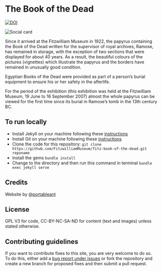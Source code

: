 # The Book of the Dead

[![DOI](https://zenodo.org/badge/383489613.svg)](https://zenodo.org/badge/latestdoi/383489613)



![Social card](https://repository-images.githubusercontent.com/383489613/ad703694-80d3-4edf-a033-8ad21e33900c)

Since it arrived at the Fitzwilliam Museum in 1922, the papyrus containing the Book of the Dead written for the supervisor of royal archives, Ramose, has remained in storage, with the exception of two sections that were displayed for about 40 years. As a result, the beautiful colours of the pictures (vignettes) which illustrate the papyrus and the borders have remained in unusually good condition.

Egyptian Books of the Dead were provided as part of a person’s burial equipment to ensure his or her safety in the afterlife.

For the period of the exhibition (this exhibition was held at the Fitzwilliam Museum, 19 June to 16 September 2007) almost the whole papyrus can be viewed for the first time since its burial in Ramose’s tomb in the 13th century BC.


## To run locally

* Install Jekyll on your machine following these [instructions](https://jekyllrb.com/docs/installation/)
* Install Git on your machine following these [instructions](https://git-scm.com/book/en/v2/Getting-Started-Installing-Git)
* Clone the code for this repository:
   `git clone https://github.com/FitzwilliamMuseum/fitz-book-of-the-dead.git reponame`
* Install the gems
   `bundle install`
* Change to the directory and then run this command in terminal `bundle exec jekyll serve`


## Credits

Website by [@portableant](https://github.com/portableant)

## License

GPL V3 for code, CC-BY-NC-SA-ND for content (text and images) unless stated otherwise.

## Contributing guidelines

If you want to contribute fixes to this site, you are very welcome to do so. To do this, either add a [bug report under issues](https://github.com/FitzwilliamMuseum/fitz-book-of-the-dead/issues) or fork the repository and create a new branch for proposed fixes and then submit a pull request.
